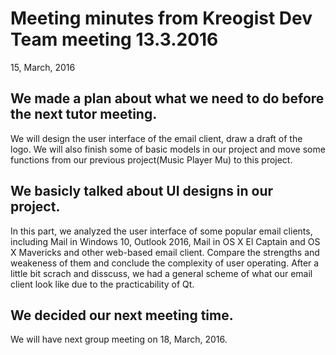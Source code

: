 # Meeting minutes from Kreogist Dev Team meeting 13.3.2016
15, March, 2016

## We made a plan about what we need to do before the next tutor meeting.
We will design the user interface of the email client, draw a draft of the logo.
We will also finish some of basic models in our project and move some functions from our previous project(Music Player Mu) to this project.

## We basicly talked about UI designs in our project. 
In this part, we analyzed the user interface of some popular email clients, including Mail in Windows 10, Outlook 2016, Mail in OS X El Captain and OS X Mavericks and other web-based email client. Compare the strengths and weakeness of them and conclude the complexity of user operating. After a little bit scrach and disscuss, we had a general scheme of what our email client look like due to the practicability of Qt.

## We decided our next meeting time.
We will have next group meeting on 18, March, 2016.